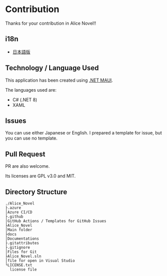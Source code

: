 # Contribution
Thanks for your contribution in Alice Novel!!

## i18n
- [日本語版](./CONTRIBUTING.ja.md)

## Technology / Language Used
This application has been created using [.NET MAUI](https://dot.net/maui).

The languages used are: 
- C# (.NET 8)
- XAML

## Issues
You can use either Japanese or English.
I prepared a template for issue, but you can use no template.

## Pull Request
PR are also welcome.

Its licenses are GPL v3.0 and MIT.

## Directory Structure
```
./Alice_Novel
├.azure
│Azure CI/CD
├.github
│GitHub Actions / Templates for GitHub Issues
├Alice_Novel
│Main folder
├docs
│Documentations
├.gitattributes
├.gitignore
│Files for Git
├Alice_Novel.sln
│file for open in Visual Studio
└LICENSE.txt
  license file
```
